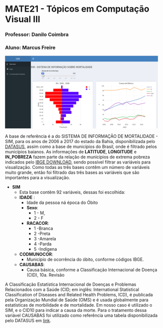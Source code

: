 # MATE21 - Tópicos em Computação Visual III
### Professor: Danilo Coimbra

### Aluno: Marcus Freire

[![IMAGE ALT TEXT HERE](https://raw.githubusercontent.com/marcusfreire/mate21/master/metadata/img/tela_inicial.png)](https://youtu.be/3vevuR38xtQ)

A base de referência é a do SISTEMA DE INFORMAÇÃO DE MORTALIDADE - SIM, para os anos de 2006 a 2017 do estado da Bahia, disponibilizada pelo  [DATASUS](http://datasus.saude.gov.br/informacoes-de-saude/servicos2/transferencia-de-arquivos), assim como a base de municípios do Brasil, onde é filtrado pelos municípios baianos. As informações de **LATITUDE**, **LONGITUDE** e **IN_POBREZA** fazem parte da relação de municípios de extrema pobreza indicados pelo [IBGE DOWNLOAD](https://www.ibge.gov.br/estatisticas/downloads-estatisticas.html), sendo possível filtrar as variáveis para visualização. Como todas as três bases contêm um número de variáveis muito grande, então foi filtrado das três bases as variáveis que são importantes para a visualização.

* **SIM**
	- Esta base contêm 92 variáveis, dessas foi escolhida:
  * **IDADE** : 
    - Idade da pessoa ná época do Óbito
	* **Sexo**: 
	  - 1 - M, 
	  - 2 - F
	* **RACACOR**:
	  - 1 -Branca
	  - 2 -Preta
	  - 3 -Amarela
	  - 4 -Parda
	  - 5 -Indígena
  * **CODMUNOCOR**:
    - Município de ocorrência do óbito, conforme códigos IBGE.
  * **CAUSABAS**:
    - Causa básica, conforme a Classificação Internacional de Doença (CID), 10a. Revisão
    
A Classificação Estatística Internacional de Doenças e Problemas Relacionados com a Saúde (CID; em inglês: International Statistical Classification of Diseases and Related Health Problems, ICD), é publicada pela Organização Mundial de Saúde (OMS) e é usada globalmente para estatísticas de morbilidade e de mortalidade. Em nosso caso é utilizado o SIM, e o CID10 para indicar a causa da morte. Para o tratamento dessa variável CAUSABAS foi utilizado como referência uma tabela disponibilizada pelo DATASUS em [link](http://tabnet.datasus.gov.br/cgi/sih/mxcid10.htm).  
